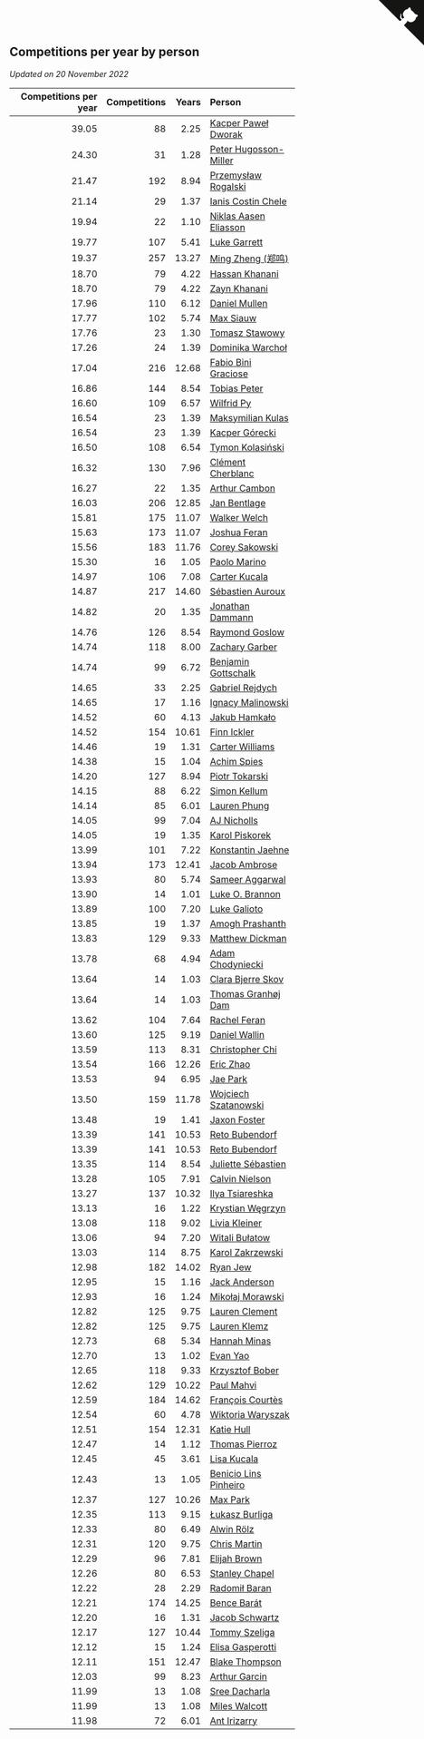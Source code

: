 ## Competitions per year by person

*Updated on 20 November 2022*

| Competitions per year | Competitions | Years | Person |
| ---: | ---: | ---: | :--- |
| 39.05 | 88 | 2.25 | [Kacper Paweł Dworak](https://www.worldcubeassociation.org/persons/2020DWOR01) |
| 24.30 | 31 | 1.28 | [Peter Hugosson-Miller](https://www.worldcubeassociation.org/persons/2021HUGO01) |
| 21.47 | 192 | 8.94 | [Przemysław Rogalski](https://www.worldcubeassociation.org/persons/2013ROGA02) |
| 21.14 | 29 | 1.37 | [Ianis Costin Chele](https://www.worldcubeassociation.org/persons/2021CHEL01) |
| 19.94 | 22 | 1.10 | [Niklas Aasen Eliasson](https://www.worldcubeassociation.org/persons/2021ELIA01) |
| 19.77 | 107 | 5.41 | [Luke Garrett](https://www.worldcubeassociation.org/persons/2017GARR05) |
| 19.37 | 257 | 13.27 | [Ming Zheng (郑鸣)](https://www.worldcubeassociation.org/persons/2009ZHEN11) |
| 18.70 | 79 | 4.22 | [Hassan Khanani](https://www.worldcubeassociation.org/persons/2018KHAN26) |
| 18.70 | 79 | 4.22 | [Zayn Khanani](https://www.worldcubeassociation.org/persons/2018KHAN28) |
| 17.96 | 110 | 6.12 | [Daniel Mullen](https://www.worldcubeassociation.org/persons/2016MULL04) |
| 17.77 | 102 | 5.74 | [Max Siauw](https://www.worldcubeassociation.org/persons/2017SIAU02) |
| 17.76 | 23 | 1.30 | [Tomasz Stawowy](https://www.worldcubeassociation.org/persons/2021STAW01) |
| 17.26 | 24 | 1.39 | [Dominika Warchoł](https://www.worldcubeassociation.org/persons/2021WARC01) |
| 17.04 | 216 | 12.68 | [Fabio Bini Graciose](https://www.worldcubeassociation.org/persons/2010GRAC02) |
| 16.86 | 144 | 8.54 | [Tobias Peter](https://www.worldcubeassociation.org/persons/2014PETE03) |
| 16.60 | 109 | 6.57 | [Wilfrid Py](https://www.worldcubeassociation.org/persons/2016PYWI01) |
| 16.54 | 23 | 1.39 | [Maksymilian Kulas](https://www.worldcubeassociation.org/persons/2021KULA02) |
| 16.54 | 23 | 1.39 | [Kacper Górecki](https://www.worldcubeassociation.org/persons/2021GORE01) |
| 16.50 | 108 | 6.54 | [Tymon Kolasiński](https://www.worldcubeassociation.org/persons/2016KOLA02) |
| 16.32 | 130 | 7.96 | [Clément Cherblanc](https://www.worldcubeassociation.org/persons/2014CHER05) |
| 16.27 | 22 | 1.35 | [Arthur Cambon](https://www.worldcubeassociation.org/persons/2021CAMB01) |
| 16.03 | 206 | 12.85 | [Jan Bentlage](https://www.worldcubeassociation.org/persons/2010BENT01) |
| 15.81 | 175 | 11.07 | [Walker Welch](https://www.worldcubeassociation.org/persons/2011WELC01) |
| 15.63 | 173 | 11.07 | [Joshua Feran](https://www.worldcubeassociation.org/persons/2011FERA01) |
| 15.56 | 183 | 11.76 | [Corey Sakowski](https://www.worldcubeassociation.org/persons/2011SAKO01) |
| 15.30 | 16 | 1.05 | [Paolo Marino](https://www.worldcubeassociation.org/persons/2021MARI04) |
| 14.97 | 106 | 7.08 | [Carter Kucala](https://www.worldcubeassociation.org/persons/2015KUCA01) |
| 14.87 | 217 | 14.60 | [Sébastien Auroux](https://www.worldcubeassociation.org/persons/2008AURO01) |
| 14.82 | 20 | 1.35 | [Jonathan Dammann](https://www.worldcubeassociation.org/persons/2021DAMM01) |
| 14.76 | 126 | 8.54 | [Raymond Goslow](https://www.worldcubeassociation.org/persons/2014GOSL01) |
| 14.74 | 118 | 8.00 | [Zachary Garber](https://www.worldcubeassociation.org/persons/2014GARB01) |
| 14.74 | 99 | 6.72 | [Benjamin Gottschalk](https://www.worldcubeassociation.org/persons/2016GOTT01) |
| 14.65 | 33 | 2.25 | [Gabriel Rejdych](https://www.worldcubeassociation.org/persons/2020REJD01) |
| 14.65 | 17 | 1.16 | [Ignacy Malinowski](https://www.worldcubeassociation.org/persons/2021MALI02) |
| 14.52 | 60 | 4.13 | [Jakub Hamkało](https://www.worldcubeassociation.org/persons/2018HAMK01) |
| 14.52 | 154 | 10.61 | [Finn Ickler](https://www.worldcubeassociation.org/persons/2012ICKL01) |
| 14.46 | 19 | 1.31 | [Carter Williams](https://www.worldcubeassociation.org/persons/2021WILL06) |
| 14.38 | 15 | 1.04 | [Achim Spies](https://www.worldcubeassociation.org/persons/2021SPIE01) |
| 14.20 | 127 | 8.94 | [Piotr Tokarski](https://www.worldcubeassociation.org/persons/2013TOKA01) |
| 14.15 | 88 | 6.22 | [Simon Kellum](https://www.worldcubeassociation.org/persons/2016KELL12) |
| 14.14 | 85 | 6.01 | [Lauren Phung](https://www.worldcubeassociation.org/persons/2016PHUN02) |
| 14.05 | 99 | 7.04 | [AJ Nicholls](https://www.worldcubeassociation.org/persons/2015NICH04) |
| 14.05 | 19 | 1.35 | [Karol Piskorek](https://www.worldcubeassociation.org/persons/2021PISK01) |
| 13.99 | 101 | 7.22 | [Konstantin Jaehne](https://www.worldcubeassociation.org/persons/2015JAEH01) |
| 13.94 | 173 | 12.41 | [Jacob Ambrose](https://www.worldcubeassociation.org/persons/2010AMBR01) |
| 13.93 | 80 | 5.74 | [Sameer Aggarwal](https://www.worldcubeassociation.org/persons/2017AGGA01) |
| 13.90 | 14 | 1.01 | [Luke O. Brannon](https://www.worldcubeassociation.org/persons/2021BRAN02) |
| 13.89 | 100 | 7.20 | [Luke Galioto](https://www.worldcubeassociation.org/persons/2015GALI02) |
| 13.85 | 19 | 1.37 | [Amogh Prashanth](https://www.worldcubeassociation.org/persons/2021PRAS01) |
| 13.83 | 129 | 9.33 | [Matthew Dickman](https://www.worldcubeassociation.org/persons/2013DICK01) |
| 13.78 | 68 | 4.94 | [Adam Chodyniecki](https://www.worldcubeassociation.org/persons/2017CHOD02) |
| 13.64 | 14 | 1.03 | [Clara Bjerre Skov](https://www.worldcubeassociation.org/persons/2021SKOV01) |
| 13.64 | 14 | 1.03 | [Thomas Granhøj Dam](https://www.worldcubeassociation.org/persons/2021DAMT01) |
| 13.62 | 104 | 7.64 | [Rachel Feran](https://www.worldcubeassociation.org/persons/2015FERA01) |
| 13.60 | 125 | 9.19 | [Daniel Wallin](https://www.worldcubeassociation.org/persons/2013WALL03) |
| 13.59 | 113 | 8.31 | [Christopher Chi](https://www.worldcubeassociation.org/persons/2014CHIC01) |
| 13.54 | 166 | 12.26 | [Eric Zhao](https://www.worldcubeassociation.org/persons/2010ZHAO19) |
| 13.53 | 94 | 6.95 | [Jae Park](https://www.worldcubeassociation.org/persons/2015PARK24) |
| 13.50 | 159 | 11.78 | [Wojciech Szatanowski](https://www.worldcubeassociation.org/persons/2011SZAT01) |
| 13.48 | 19 | 1.41 | [Jaxon Foster](https://www.worldcubeassociation.org/persons/2021FOST01) |
| 13.39 | 141 | 10.53 | [Reto Bubendorf](https://www.worldcubeassociation.org/persons/2012BUBE01) |
| 13.39 | 141 | 10.53 | [Reto Bubendorf](https://www.worldcubeassociation.org/persons/2012BUBE01) |
| 13.35 | 114 | 8.54 | [Juliette Sébastien](https://www.worldcubeassociation.org/persons/2014SEBA01) |
| 13.28 | 105 | 7.91 | [Calvin Nielson](https://www.worldcubeassociation.org/persons/2014NIEL03) |
| 13.27 | 137 | 10.32 | [Ilya Tsiareshka](https://www.worldcubeassociation.org/persons/2012TERE01) |
| 13.13 | 16 | 1.22 | [Krystian Węgrzyn](https://www.worldcubeassociation.org/persons/2021WEGR01) |
| 13.08 | 118 | 9.02 | [Livia Kleiner](https://www.worldcubeassociation.org/persons/2013KLEI03) |
| 13.06 | 94 | 7.20 | [Witali Bułatow](https://www.worldcubeassociation.org/persons/2015BUAT01) |
| 13.03 | 114 | 8.75 | [Karol Zakrzewski](https://www.worldcubeassociation.org/persons/2014ZAKR01) |
| 12.98 | 182 | 14.02 | [Ryan Jew](https://www.worldcubeassociation.org/persons/2008JEWR01) |
| 12.95 | 15 | 1.16 | [Jack Anderson](https://www.worldcubeassociation.org/persons/2021ANDE05) |
| 12.93 | 16 | 1.24 | [Mikołaj Morawski](https://www.worldcubeassociation.org/persons/2021MORA01) |
| 12.82 | 125 | 9.75 | [Lauren Clement](https://www.worldcubeassociation.org/persons/2013KLEM01) |
| 12.82 | 125 | 9.75 | [Lauren Klemz](https://www.worldcubeassociation.org/persons/2013KLEM01) |
| 12.73 | 68 | 5.34 | [Hannah Minas](https://www.worldcubeassociation.org/persons/2017MINA04) |
| 12.70 | 13 | 1.02 | [Evan Yao](https://www.worldcubeassociation.org/persons/2021YAOE02) |
| 12.65 | 118 | 9.33 | [Krzysztof Bober](https://www.worldcubeassociation.org/persons/2013BOBE01) |
| 12.62 | 129 | 10.22 | [Paul Mahvi](https://www.worldcubeassociation.org/persons/2012MAHV01) |
| 12.59 | 184 | 14.62 | [François Courtès](https://www.worldcubeassociation.org/persons/2008COUR01) |
| 12.54 | 60 | 4.78 | [Wiktoria Waryszak](https://www.worldcubeassociation.org/persons/2018WARY01) |
| 12.51 | 154 | 12.31 | [Katie Hull](https://www.worldcubeassociation.org/persons/2010HULL01) |
| 12.47 | 14 | 1.12 | [Thomas Pierroz](https://www.worldcubeassociation.org/persons/2021PIER01) |
| 12.45 | 45 | 3.61 | [Lisa Kucala](https://www.worldcubeassociation.org/persons/2019KUCA01) |
| 12.43 | 13 | 1.05 | [Benicio Lins Pinheiro](https://www.worldcubeassociation.org/persons/2021PINH01) |
| 12.37 | 127 | 10.26 | [Max Park](https://www.worldcubeassociation.org/persons/2012PARK03) |
| 12.35 | 113 | 9.15 | [Łukasz Burliga](https://www.worldcubeassociation.org/persons/2013BURL01) |
| 12.33 | 80 | 6.49 | [Alwin Rölz](https://www.worldcubeassociation.org/persons/2016ROLZ01) |
| 12.31 | 120 | 9.75 | [Chris Martin](https://www.worldcubeassociation.org/persons/2013MART03) |
| 12.29 | 96 | 7.81 | [Elijah Brown](https://www.worldcubeassociation.org/persons/2015BROW03) |
| 12.26 | 80 | 6.53 | [Stanley Chapel](https://www.worldcubeassociation.org/persons/2016CHAP04) |
| 12.22 | 28 | 2.29 | [Radomił Baran](https://www.worldcubeassociation.org/persons/2020BARA02) |
| 12.21 | 174 | 14.25 | [Bence Barát](https://www.worldcubeassociation.org/persons/2008BARA01) |
| 12.20 | 16 | 1.31 | [Jacob Schwartz](https://www.worldcubeassociation.org/persons/2021SCHW01) |
| 12.17 | 127 | 10.44 | [Tommy Szeliga](https://www.worldcubeassociation.org/persons/2012SZEL01) |
| 12.12 | 15 | 1.24 | [Elisa Gasperotti](https://www.worldcubeassociation.org/persons/2021GASP01) |
| 12.11 | 151 | 12.47 | [Blake Thompson](https://www.worldcubeassociation.org/persons/2010THOM03) |
| 12.03 | 99 | 8.23 | [Arthur Garcin](https://www.worldcubeassociation.org/persons/2014GARC27) |
| 11.99 | 13 | 1.08 | [Sree Dacharla](https://www.worldcubeassociation.org/persons/2021DACH01) |
| 11.99 | 13 | 1.08 | [Miles Walcott](https://www.worldcubeassociation.org/persons/2021WALC02) |
| 11.98 | 72 | 6.01 | [Ant Irizarry](https://www.worldcubeassociation.org/persons/2016IRIZ02) |


<a href="https://github.com/JustinTimeCuber/wca_statistics" class="github-corner" aria-label="View source on Github"><svg width="80" height="80" viewBox="0 0 250 250" style="fill:#151513; color:#fff; position: absolute; top: 0; border: 0; right: 0;" aria-hidden="true"><path d="M0,0 L115,115 L130,115 L142,142 L250,250 L250,0 Z"></path><path d="M128.3,109.0 C113.8,99.7 119.0,89.6 119.0,89.6 C122.0,82.7 120.5,78.6 120.5,78.6 C119.2,72.0 123.4,76.3 123.4,76.3 C127.3,80.9 125.5,87.3 125.5,87.3 C122.9,97.6 130.6,101.9 134.4,103.2" fill="currentColor" style="transform-origin: 130px 106px;" class="octo-arm"></path><path d="M115.0,115.0 C114.9,115.1 118.7,116.5 119.8,115.4 L133.7,101.6 C136.9,99.2 139.9,98.4 142.2,98.6 C133.8,88.0 127.5,74.4 143.8,58.0 C148.5,53.4 154.0,51.2 159.7,51.0 C160.3,49.4 163.2,43.6 171.4,40.1 C171.4,40.1 176.1,42.5 178.8,56.2 C183.1,58.6 187.2,61.8 190.9,65.4 C194.5,69.0 197.7,73.2 200.1,77.6 C213.8,80.2 216.3,84.9 216.3,84.9 C212.7,93.1 206.9,96.0 205.4,96.6 C205.1,102.4 203.0,107.8 198.3,112.5 C181.9,128.9 168.3,122.5 157.7,114.1 C157.9,116.9 156.7,120.9 152.7,124.9 L141.0,136.5 C139.8,137.7 141.6,141.9 141.8,141.8 Z" fill="currentColor" class="octo-body"></path></svg></a><style>.github-corner:hover .octo-arm{animation:octocat-wave 560ms ease-in-out}@keyframes octocat-wave{0%,100%{transform:rotate(0)}20%,60%{transform:rotate(-25deg)}40%,80%{transform:rotate(10deg)}}@media (max-width:500px){.github-corner:hover .octo-arm{animation:none}.github-corner .octo-arm{animation:octocat-wave 560ms ease-in-out}}</style>
